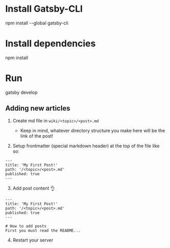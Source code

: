 
# Install Gatsby-CLI
npm install --global gatsby-cli

# Install dependencies
npm install 

# Run 
gatsby develop



## Adding new articles

1. Create md file in `wiki/<topic>/<post>.md`
    - Keep in mind, whatever directory structure you make here will be the link of the post!

2. Setup frontmatter (special markdown header) at the top of the file like so:

```
---
title: 'My First Post!'
path: '/<topic>/<post>.md'
published: true
--- 

```

3. Add post content 👌

```
---
title: 'My First Post!'
path: '/<topic>/<post>.md'
published: true
---

# How to add posts
First you must read the README...
```

4. Restart your server
